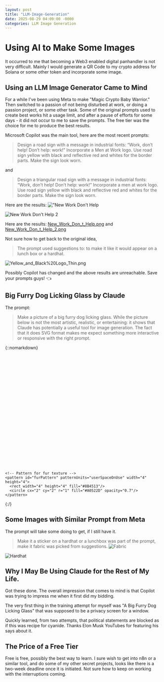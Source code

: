 ```yaml
---
layout: post
title: "LLM-Image-Generation"
date: 2025-08-29 04:09:00 -0000
categories: LLM Image Generation
---
```

# Using AI to Make Some Images
It occurred to me that becoming a Web3 enabled digital panhandler is not very difficult.  Mainly I would generate a QR Code to my crypto address for Solana or some other token and incorporate some image.

## Using an LLM Image Generator Came to Mind
For a while I've been using Meta to make "Magic Crypto Baby Warrior."  Then switched to a passion of not being disturbed at work, or doing a passion project, or some other task.  Some of the original prompts used to create best works hit a usage limit, and after a pause of efforts for some days - it did not occur to me to save the prompts.  The free tier was the choice for me to produce the best results.

Microsoft Copilot was the main tool, here are the most recent prompts:

> Design a road sign with a message in industrial fonts: “Work, don’t help! Don’t help: work!” Incorporate a Men at Work logo. Use road sign yellow with black and reflective red and whites for the border parts. Make the sign look worn.

and
> Design a triangular road sign with a message in industrial fonts: “Work, don’t help! Don’t help: work!” Incorporate a men at work logo. Use road sign yellow with black and reflective red and whites for the border parts. Make the sign look worn.

Here are the results:
!["New Work Don't Help](/brookman1/assets/New_Work_Don_t_Help.png)

![New Work Don't Help 2](/brookman1/assets/New_Work_Don_t_Help_2.png)

Here are the results:
[New_Work_Don_t_Help.png](/brookman1/assets/New_Work_Don_t_Help.png "New_Work_Don_t_Help.png")
and 
[New_Work_Don_t_Help_2.png](/brookman1/assets/New_Work_Don_t_Help_2.png "New_Work_Don_t_Help_2.png")

Not sure how to get back to the original idea,
> The prompt used suggestions to: to make it like it would appear on a lunch box or a hardhat.

![Yellow_and_Black%20Logo_Thin.png](/brookman1/assets/Yellow_and_Black%20Logo_Thin.png "Yellow_and_Black%20Logo_Thin.png")

Possibly Copilot has changed and the above results are unreachable.  Save your prompts guys! 👈

## Big Furry Dog Licking Glass by Claude
The prompt:
> Make a picture of a big furry dog licking glass.
While the picture below is not the most artistic, realistic, or entertaining: it shows that Claude has potentially a useful tool for image generation.  The fact that it does SVG format makes me expect something more interactive or responsive with the right prompt. 


{::nomarkdown}
<svg viewBox="0 0 400 300" xmlns="http://www.w3.org/2000/svg">
  <defs>
    <!-- Gradient for glass -->
    <linearGradient id="glassGradient" x1="0%" y1="0%" x2="100%" y2="100%">
      <stop offset="0%" style="stop-color:#e6f3ff;stop-opacity:0.3" />
      <stop offset="50%" style="stop-color:#ffffff;stop-opacity:0.1" />
      <stop offset="100%" style="stop-color:#ccddff;stop-opacity:0.4" />
    </linearGradient>
    
    <!-- Pattern for fur texture -->
    <pattern id="furPattern" patternUnits="userSpaceOnUse" width="4" height="4">
      <rect width="4" height="4" fill="#8B4513"/>
      <circle cx="2" cy="2" r="1" fill="#A0522D" opacity="0.7"/>
    </pattern>
  </defs>
  
  <!-- Background -->
  <rect width="400" height="300" fill="#f0f8ff"/>
  
  <!-- Glass surface (window/door) -->
  <rect x="200" y="50" width="150" height="200" fill="url(#glassGradient)" stroke="#b0c4de" stroke-width="3" opacity="0.7"/>
  
  <!-- Glass reflection highlights -->
  <rect x="210" y="60" width="20" height="180" fill="white" opacity="0.3"/>
  <rect x="320" y="60" width="15" height="180" fill="white" opacity="0.2"/>
  
  <!-- Dog body -->
  <ellipse cx="150" cy="180" rx="60" ry="40" fill="#D2691E"/>
  
  <!-- Dog head -->
  <ellipse cx="120" cy="140" rx="45" ry="35" fill="#D2691E"/>
  
  <!-- Dog ears -->
  <ellipse cx="90" cy="120" rx="15" ry="25" fill="#8B4513" transform="rotate(-30 90 120)"/>
  <ellipse cx="150" cy="115" rx="15" ry="25" fill="#8B4513" transform="rotate(30 150 115)"/>
  
  <!-- Fluffy fur details -->
  <circle cx="100" cy="130" r="8" fill="#DEB887" opacity="0.8"/>
  <circle cx="140" cy="125" r="6" fill="#DEB887" opacity="0.8"/>
  <circle cx="170" cy="160" r="10" fill="#DEB887" opacity="0.8"/>
  <circle cx="110" cy="170" r="7" fill="#DEB887" opacity="0.8"/>
  <circle cx="180" cy="185" r="9" fill="#DEB887" opacity="0.8"/>
  
  <!-- Dog legs -->
  <ellipse cx="110" cy="210" rx="12" ry="20" fill="#D2691E"/>
  <ellipse cx="135" cy="215" rx="12" ry="20" fill="#D2691E"/>
  <ellipse cx="160" cy="215" rx="12" ry="20" fill="#D2691E"/>
  <ellipse cx="185" cy="210" rx="12" ry="20" fill="#D2691E"/>
  
  <!-- Dog paws -->
  <ellipse cx="110" cy="230" rx="8" ry="6" fill="#8B4513"/>
  <ellipse cx="135" cy="235" rx="8" ry="6" fill="#8B4513"/>
  <ellipse cx="160" cy="235" rx="8" ry="6" fill="#8B4513"/>
  <ellipse cx="185" cy="230" rx="8" ry="6" fill="#8B4513"/>
  
  <!-- Dog tail (wagging) -->
  <ellipse cx="210" cy="170" rx="8" ry="25" fill="#D2691E" transform="rotate(20 210 170)"/>
  
  <!-- Dog snout -->
  <ellipse cx="95" cy="145" rx="18" ry="12" fill="#DEB887"/>
  
  <!-- Dog nose -->
  <ellipse cx="85" cy="145" rx="4" ry="3" fill="#000"/>
  
  <!-- Dog eyes -->
  <ellipse cx="110" cy="135" rx="6" ry="8" fill="#000"/>
  <ellipse cx="130" cy="135" rx="6" ry="8" fill="#000"/>
  <ellipse cx="112" cy="133" rx="2" ry="3" fill="#fff"/>
  <ellipse cx="132" cy="133" rx="2" ry="3" fill="#fff"/>
  
  <!-- Dog tongue (licking the glass) -->
  <ellipse cx="200" cy="150" rx="25" ry="8" fill="#FF69B4" transform="rotate(-10 200 150)"/>
  <path d="M 88 150 Q 140 145 200 150" stroke="#FF69B4" stroke-width="6" fill="none"/>
  
  <!-- Slobber/wet spots on glass -->
  <ellipse cx="205" cy="145" rx="8" ry="12" fill="#87CEEB" opacity="0.4"/>
  <ellipse cx="195" cy="160" rx="6" ry="8" fill="#87CEEB" opacity="0.4"/>
  <ellipse cx="210" cy="170" rx="4" ry="6" fill="#87CEEB" opacity="0.4"/>
  
  <!-- Happy expression lines -->
  <path d="M 105 125 Q 120 120 135 125" stroke="#000" stroke-width="2" fill="none"/>
</svg>
{:/}

## Some Images with Similar Prompt from Meta
The prompt will take some doing to get, if I still have it.
> Make it a sticker on a hardhat or a lunchbox was part of the prompt, make it fabric was picked from suggestions.
![Fabric](/brookman1/assets/icon_with_a_message_work_don_t_help_fabric.jpeg)

![Hardhat](/brookman1/assets/icon_with_a_message_work_don_t_help_helmet.jpeg)

## Why I May Be Using Claude for the Rest of My Life.
Got these done.  The overall impression that comes to mind is that Copilot was trying to impress me when it first did my bidding.  

The very first thing in the training attempt for myself was "A Big Furry Dog Licking Glass" that was supposed to be a privacy screen for a window.

Quickly learned, from two attempts, that political statements are blocked as if this was recipe for cyanide.  Thanks Elon Musk YouTubes for featuring his says about it. 

## The Price of a Free Tier
Free is free, possibly the best way to learn.  I sure wish to get into n8n or a similar tool, and do some of my other secret projects, looks like there is a two-week deadline once it is initiated.  Not sure how to keep on working with the interruptions coming.
